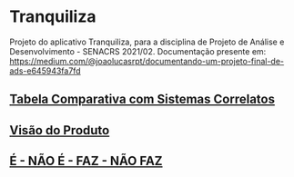 # Tranquiliza
Projeto do aplicativo Tranquiliza, para a disciplina de Projeto de Análise e Desenvolvimento - SENACRS 2021/02. Documentação presente em: https://medium.com/@joaolucasrpt/documentando-um-projeto-final-de-ads-e645943fa7fd

[Tabela Comparativa com Sistemas Correlatos](https://github.com/JoaoLucasPerin/Tranquiliza/tree/master/Tranquiliza-tabela_comparativa.xlsx)
--
[Visão do Produto](https://github.com/JoaoLucasPerin/Tranquiliza/tree/master/Tranquiliza%20-%20Vis%C3%A3o%20do%20Produto.pptx)
--
[É - NÃO É - FAZ - NÃO FAZ](https://github.com/JoaoLucasPerin/Tranquiliza/tree/master/Tranquiliza%20-%20%C3%89%2C%20N%C3%A3o%20%C3%A9%2C%20Faz%2C%20N%C3%A3o%20faz.pptx)
--
